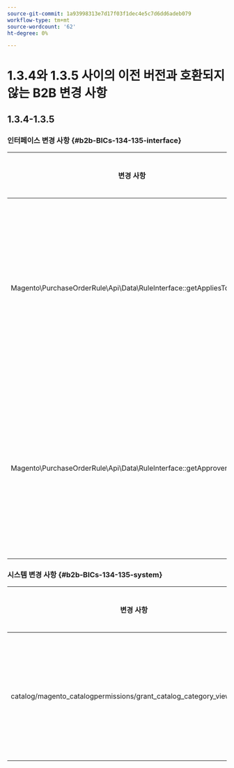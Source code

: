 ```yaml
---
source-git-commit: 1a93998313e7d17f03f1dec4e5c7d6dd6adeb079
workflow-type: tm+mt
source-wordcount: '62'
ht-degree: 0%

---
```

# 1.3.4와 1.3.5 사이의 이전 버전과 호환되지 않는 B2B 변경 사항

## 1.3.4-1.3.5

### 인터페이스 변경 사항 {#b2b-BICs-134-135-interface}

| 변경 사항 | 변경 방법 |
| --- | --- |
| Magento\PurchaseOrderRule\Api\Data\RuleInterface::getAppliesToRoleIds | [공용] 메서드 반환 입력이 변경되었습니다. |
| Magento\PurchaseOrderRule\Api\Data\RuleInterface::getApproverRoleIds | [공용] 메서드 반환 입력이 변경되었습니다. |

### 시스템 변경 사항 {#b2b-BICs-134-135-system}

| 변경 사항 | 변경 방법 |
| --- | --- |
| catalog/magento\_catalogpermissions/grant\_catalog\_category\_view\_groups | 필드 노드가 추가되었습니다. |
